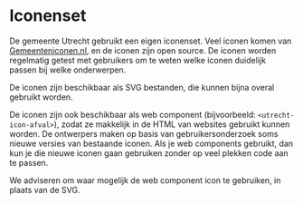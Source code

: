 <!-- @license CC0-1.0 -->

# Iconenset

De gemeente Utrecht gebruikt een eigen iconenset. Veel iconen komen van [Gemeenteniconen.nl](http://gemeenteniconen.nl), en de iconen zijn open source. De iconen worden regelmatig getest met gebruikers om te weten welke iconen duidelijk passen bij welke onderwerpen.

De iconen zijn beschikbaar als SVG bestanden, die kunnen bijna overal gebruikt worden.

De iconen zijn ook beschikbaar als web component (bijvoorbeeld: `<utrecht-icon-afval>`), zodat ze makkelijk in de HTML van websites gebruikt kunnen worden. De ontwerpers maken op basis van gebruikersonderzoek soms nieuwe versies van bestaande iconen. Als je web components gebruikt, dan kun je die nieuwe iconen gaan gebruiken zonder op veel plekken code aan te passen.

We adviseren om waar mogelijk de web component icon te gebruiken, in plaats van de SVG.

